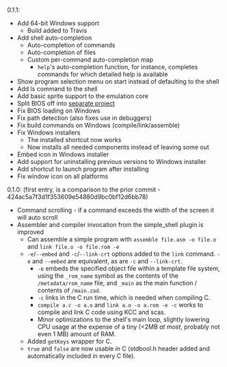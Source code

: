 0.1.1:
* Add 64-bit Windows support
	* Build added to Travis
* Add shell auto-completion
	* Auto-completion of commands
	* Auto-completion of files
	* Custom per-command auto-completion map
		* `help`'s auto-completion function, for instance, completes commands
		for which detailed help is available
* Show program selection menu on start instead of defaulting to the shell
* Add ls command to the shell
* Add basic sprite support to the emulation core
* Split BIOS off into [separate project](https://github.com/Zany80/BIOS)
* Fix BIOS loading on Windows
* Fix path detection (also fixes use in debuggers)
* Fix build commands on Windows (compile/link/assemble)
* Fix Windows installers
	* The installed shortcut now works
	* Now installs all needed components instead of leaving some out
* Embed icon in Windows installer
* Add support for uninstalling previous versions to Windows installer
* Add shortcut to launch program after installing
* Fix window icon on all platforms

0.1.0: (first entry, is a comparison to the prior commit - 
424ac5a7f3d1f353609e54880d9bc0bf12d6bb78)
* Command scrolling - if a command exceeds the width of the screen it will auto 
scroll
* Assembler and compiler invocation from the simple_shell plugin is improved
	* Can assemble a simple program with `assemble file.asm -o file.o` and 
	`link file.o -o file.rom -e`
	* `-e`/`--embed` and `-c`/`--link-crt` options added to the `link` command. 
	`-e` and `--embed` are equivalent, as are `-c` and `--link-crt`.
		* `-e` embeds the specified object file within a template file system,
		using the `_rom_name` symbol as the contents of the `/metadata/rom_name` file, and `_main` as the main function / contents of `/main.zad`.
		* `-c` links in the C run time, which is needed when compiling C.
		* `compile a.c -o a.o` and `link a.o -o a.rom -e -c` works to compile 
		and link C code using KCC and scas.
		* Minor optimizations to the shell's main loop, slightly lowering CPU 
		usage at the expense of a tiny (<2MB *at most*, probably not even 1 MB) amount of RAM.
	* Added `getKeys` wrapper for C.
	* `true` and `false` are now usable in C (stdbool.h header added and 
	automatically included in every C file).
